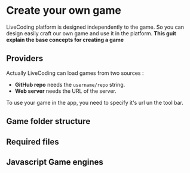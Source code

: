 # Create your own game

LiveCoding platform is designed independently to the game.
So you can design easily craft our own game and use it in the platform.
**This guit explain the base concepts for creating a game**

## Providers

Actually LiveCoding can load games from two sources :
* **GitHub repo** needs the `username/repo` string.
* **Web server** needs the URL of the server.

To use your game in the app, you need to specify it's url un the tool bar.

## Game folder structure

## Required files

## Javascript Game engines